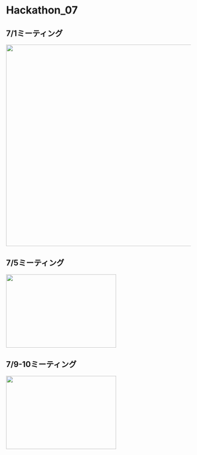 # Hackathon_07
## 7/1ミーティング

<img src="https://i.imgur.com/gsnRcur.jpg" width="700" height="550">


## 7/5ミーティング

<img src="https://i.imgur.com/b5p4uvx.jpg" width="300" height="200">


## 7/9-10ミーティング

<img src="https://i.imgur.com/3GuuSVu.jpg" width="300" height="200">

